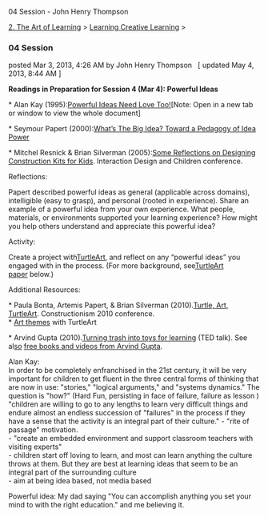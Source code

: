 04 Session - John Henry Thompson


    

[2\. The Art of Learning](../../the-art-of-learning.md)‎ > ‎[Learning Creative Learning](../learning-creative-learning.md)‎ > ‎

### 04 Session

posted Mar 3, 2013, 4:26 AM by John Henry Thompson   \[ updated May 4, 2013, 8:44 AM \]

**Readings in Preparation for Session 4 (Mar 4): Powerful Ideas**

\* Alan Kay (1995):[Powerful Ideas Need Love Too!](http://www.campbells.org/Rant+Rave/r+r_PowerfulIdeas.html)\[Note: Open in a new tab or window to view the whole document\]

\* Seymour Papert (2000):[What’s The Big Idea? Toward a Pedagogy of Idea Power](http://llk.media.mit.edu/courses/readings/Papert-Big-Idea.pdf)

\* Mitchel Resnick & Brian Silverman (2005):[Some Reflections on Designing Construction Kits for Kids](http://web.media.mit.edu/%7Emres/papers/IDC-2005.pdf). Interaction Design and Children conference.

Reflections:

Papert described powerful ideas as general (applicable across domains), intelligible (easy to grasp), and personal (rooted in experience). Share an example of a powerful idea from your own experience. What people, materials, or environments supported your learning experience? How might you help others understand and appreciate this powerful idea?

Activity:

Create a project with[TurtleArt](http://llk.media.mit.edu/courses/software/turtleart/), and reflect on any “powerful ideas” you engaged with in the process. (For more background, see[TurtleArt paper](http://llk.media.mit.edu/courses/readings/TurtleArt.pdf) below.)

Additional Resources:

\* Paula Bonta, Artemis Papert, & Brian Silverman (2010).[Turtle, Art, TurtleArt](http://llk.media.mit.edu/courses/readings/TurtleArt.pdf). Constructionism 2010 conference.  
\* [Art themes](http://llk.media.mit.edu/courses/software/turtleart2/TurtleArtThemes.pdf) with TurtleArt

\* Arvind Gupta (2010).[Turning trash into toys for learning](http://www.ted.com/talks/arvind_gupta_turning_trash_into_toys_for_learning.html) (TED talk). See al[so](http://www.arvindguptatoys.com/) [free books and videos from Arvind Gupta](http://www.arvindguptatoys.com/).

Alan Kay:  
In order to be completely enfranchised in the 21st century, it will be very important for children to get fluent in the three central forms of thinking that are now in use: "stories," "logical arguments," and "systems dynamics." The question is "how?" (Hard Fun, persisting in face of failure, failure as lesson )  
"children are willing to go to any lengths to learn very difficult things and endure almost an endless succession of "failures" in the process if they have a sense that the activity is an integral part of their culture." - "rite of passage" motivation.  
\- "create an embedded environment and support classroom teachers with visiting experts"  
\- children start off loving to learn, and most can learn anything the culture throws at them. But they are best at learning ideas that seem to be an integral part of the surrounding culture  
\- aim at being idea based, not media based  
  
Powerful idea: My dad saying "You can accomplish anything you set your mind to with the right education." and me believing it.

  

  

  

